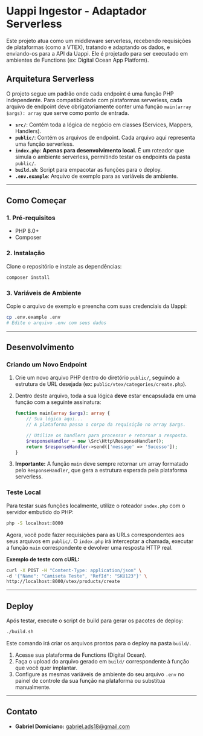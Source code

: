 # Uappi Ingestor - Adaptador Serverless

Este projeto atua como um middleware serverless, recebendo requisições de plataformas (como a VTEX), tratando e adaptando os dados, e enviando-os para a API da Uappi. Ele é projetado para ser executado em ambientes de Functions (ex: Digital Ocean App Platform).

## Arquitetura Serverless

O projeto segue um padrão onde cada endpoint é uma função PHP independente. Para compatibilidade com plataformas serverless, cada arquivo de endpoint deve obrigatoriamente conter uma função `main(array $args): array` que serve como ponto de entrada.

- **`src/`**: Contém toda a lógica de negócio em classes (Services, Mappers, Handlers).
- **`public/`**: Contém os arquivos de endpoint. Cada arquivo aqui representa uma função serverless.
- **`index.php`**: **Apenas para desenvolvimento local.** É um roteador que simula o ambiente serverless, permitindo testar os endpoints da pasta `public/`.
- **`build.sh`**: Script para empacotar as funções para o deploy.
- **`.env.example`**: Arquivo de exemplo para as variáveis de ambiente.

---

## Como Começar

### 1. Pré-requisitos
- PHP 8.0+
- Composer

### 2. Instalação

Clone o repositório e instale as dependências:

```bash
composer install
```

### 3. Variáveis de Ambiente

Copie o arquivo de exemplo e preencha com suas credenciais da Uappi:

```bash
cp .env.example .env
# Edite o arquivo .env com seus dados
```

---

## Desenvolvimento

### Criando um Novo Endpoint

1.  Crie um novo arquivo PHP dentro do diretório `public/`, seguindo a estrutura de URL desejada (ex: `public/vtex/categories/create.php`).
2.  Dentro deste arquivo, toda a sua lógica **deve** estar encapsulada em uma função com a seguinte assinatura:

    ```php
    function main(array $args): array {
        // Sua lógica aqui...
        // A plataforma passa o corpo da requisição no array $args.

        // Utilize os handlers para processar e retornar a resposta.
        $responseHandler = new \Src\Http\ResponseHandler();
        return $responseHandler->send(['message' => 'Sucesso']);
    }
    ```

3.  **Importante:** A função `main` deve sempre retornar um array formatado pelo `ResponseHandler`, que gera a estrutura esperada pela plataforma serverless.

### Teste Local

Para testar suas funções localmente, utilize o roteador `index.php` com o servidor embutido do PHP:

```bash
php -S localhost:8000
```

Agora, você pode fazer requisições para as URLs correspondentes aos seus arquivos em `public/`. O `index.php` irá interceptar a chamada, executar a função `main` correspondente e devolver uma resposta HTTP real.

**Exemplo de teste com cURL:**

```bash
curl -X POST -H "Content-Type: application/json" \
-d '{"Name": "Camiseta Teste", "RefId": "SKU123"}' \
http://localhost:8000/vtex/products/create
```

---

## Deploy

Após testar, execute o script de build para gerar os pacotes de deploy:

```bash
./build.sh
```

Este comando irá criar os arquivos prontos para o deploy na pasta `build/`.

1.  Acesse sua plataforma de Functions (Digital Ocean).
2.  Faça o upload do arquivo gerado em `build/` correspondente à função que você quer implantar.
3.  Configure as mesmas variáveis de ambiente do seu arquivo `.env` no painel de controle da sua função na plataforma ou substitua manualmente.

---

## Contato
- **Gabriel Domiciano:** gabriel.ads18@gmail.com